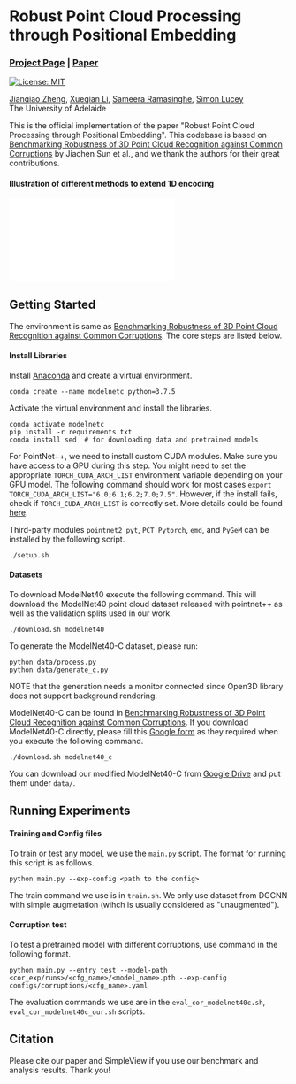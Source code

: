 # Robust Point Cloud Processing through Positional Embedding 
### [Project Page](https://osiriszjq.github.io/RobustPPE) | [Paper]()
[![License: MIT](https://img.shields.io/badge/License-MIT-yellow.svg)](https://opensource.org/licenses/MIT)


[Jianqiao Zheng](https://github.com/osiriszjq/),
[Xueqian Li](https://lilac-lee.github.io/),
[Sameera Ramasinghe](https://scholar.google.pl/citations?user=-j0m9aMAAAAJ&hl=en),
[Simon Lucey](https://www.adelaide.edu.au/directory/simon.lucey)<br>
The University of Adelaide


This is the official implementation of the paper "Robust Point Cloud Processing through Positional Embedding". This codebase is based on [Benchmarking Robustness of 3D Point Cloud Recognition against Common Corruptions](https://github.com/jiachens/ModelNet40-C) by Jiachen Sun et al., and we thank the authors for their great contributions.


#### Illustration of different methods to extend 1D encoding
![Illustration of different methods to extend 1D encoding](imgs/method.pdf)


## Getting Started

The environment is same as [Benchmarking Robustness of 3D Point Cloud Recognition against Common Corruptions](https://github.com/jiachens/ModelNet40-C). The core steps are listed below.
#### Install Libraries
Install [Anaconda](https://anaconda.org/) and create a virtual environment.
```
conda create --name modelnetc python=3.7.5
```

Activate the virtual environment and install the libraries.
```
conda activate modelnetc
pip install -r requirements.txt
conda install sed  # for downloading data and pretrained models
```

For PointNet++, we need to install custom CUDA modules. Make sure you have access to a GPU during this step. You might need to set the appropriate `TORCH_CUDA_ARCH_LIST` environment variable depending on your GPU model. The following command should work for most cases `export TORCH_CUDA_ARCH_LIST="6.0;6.1;6.2;7.0;7.5"`. However, if the install fails, check if `TORCH_CUDA_ARCH_LIST` is correctly set. More details could be found [here](https://en.wikipedia.org/wiki/CUDA#GPUs_supported).

Third-party modules `pointnet2_pyt`, `PCT_Pytorch`, `emd`, and `PyGeM` can be installed by the following script.

```
./setup.sh
```

#### Datasets
To download ModelNet40 execute the following command. This will download the ModelNet40 point cloud dataset released with pointnet++ as well as the validation splits used in our work.
```
./download.sh modelnet40
```
To generate the ModelNet40-C dataset, please run:
```
python data/process.py
python data/generate_c.py
```
NOTE that the generation needs a monitor connected since Open3D library does not support background rendering. 

ModelNet40-C can be found in [Benchmarking Robustness of 3D Point Cloud Recognition against Common Corruptions](https://github.com/jiachens/ModelNet40-C). If you download ModelNet40-C directly, please fill this [Google form](https://docs.google.com/forms/d/e/1FAIpQLSdrzt8EtQdjGMlwIwWAzb39KzzVzijpK6-sPEaps07MjQwGGQ/viewform?usp=sf_link) as they required when you execute the following command.
```
./download.sh modelnet40_c
```
You can download our modified ModelNet40-C from [Google Drive](https://drive.google.com/drive/folders/106mMblD3HP93vhauG4PMirx01WP2j24y?usp=sharing) and put them under `data/`.

 
## Running Experiments

#### Training and Config files
To train or test any model, we use the `main.py` script. The format for running this script is as follows. 
```
python main.py --exp-config <path to the config>
```
The train command we use is in `train.sh`. We only use dataset from DGCNN with simple augmetation (wihch is usually considered as "unaugmented").


#### Corruption test
To test a pretrained model with different corruptions, use command in the following format.

```
python main.py --entry test --model-path <cor_exp/runs>/<cfg_name>/<model_name>.pth --exp-config configs/corruptions/<cfg_name>.yaml
```

The evaluation commands we use are in the `eval_cor_modelnet40c.sh`, `eval_cor_modelnet40c_our.sh` scripts.

## Citation
Please cite our paper and SimpleView if you use our benchmark and analysis results. Thank you!
```
```